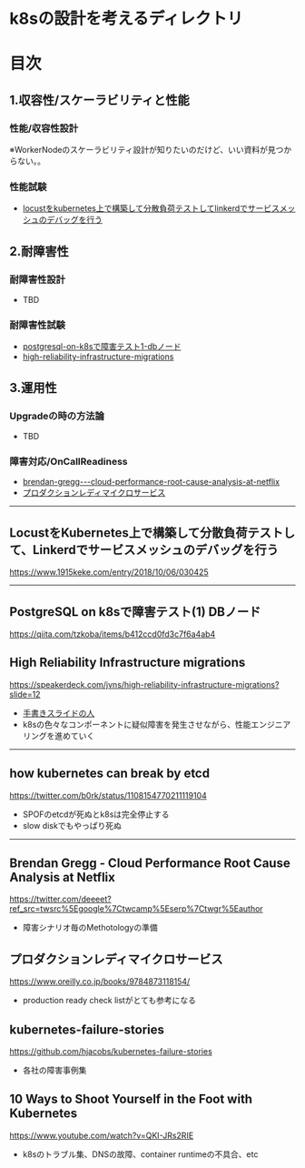 # k8sの設計を考えるディレクトリ

# 目次
## 1.収容性/スケーラビリティと性能
### 性能/収容性設計
※WorkerNodeのスケーラビリティ設計が知りたいのだけど、いい資料が見つからない。。

### 性能試験
- [locustをkubernetes上で構築して分散負荷テストしてlinkerdでサービスメッシュのデバッグを行う](#locustをkubernetes上で構築して分散負荷テストしてlinkerdでサービスメッシュのデバッグを行う)


## 2.耐障害性
### 耐障害性設計
- TBD

### 耐障害性試験
- [postgresql-on-k8sで障害テスト1-dbノード](#postgresql-on-k8sで障害テスト1-dbノード)
- [high-reliability-infrastructure-migrations](#high-reliability-infrastructure-migrations)

## 3.運用性
### Upgradeの時の方法論
- TBD

### 障害対応/OnCallReadiness
- [brendan-gregg---cloud-performance-root-cause-analysis-at-netflix](#brendan-gregg---cloud-performance-root-cause-analysis-at-netflix)
- [プロダクションレディマイクロサービス](#プロダクションレディマイクロサービス)
---

## LocustをKubernetes上で構築して分散負荷テストして、Linkerdでサービスメッシュのデバッグを行う
https://www.1915keke.com/entry/2018/10/06/030425

---
## PostgreSQL on k8sで障害テスト(1) DBノード
https://qiita.com/tzkoba/items/b412ccd0fd3c7f6a4ab4

## High Reliability Infrastructure migrations 
https://speakerdeck.com/jvns/high-reliability-infrastructure-migrations?slide=12

- [手書きスライドの人](https://jvns.ca/)
- k8sの色々なコンポーネントに疑似障害を発生させながら、性能エンジニアリングを進めていく

---
## how kubernetes can break by etcd
https://twitter.com/b0rk/status/1108154770211119104
- SPOFのetcdが死ぬとk8sは完全停止する
- slow diskでもやっぱり死ぬ

---
## Brendan Gregg - Cloud Performance Root Cause Analysis at Netflix
https://twitter.com/deeeet?ref_src=twsrc%5Egoogle%7Ctwcamp%5Eserp%7Ctwgr%5Eauthor

- 障害シナリオ毎のMethotologyの準備

## プロダクションレディマイクロサービス
https://www.oreilly.co.jp/books/9784873118154/

- production ready check listがとても参考になる

## kubernetes-failure-stories
https://github.com/hjacobs/kubernetes-failure-stories

- 各社の障害事例集

## 10 Ways to Shoot Yourself in the Foot with Kubernetes
https://www.youtube.com/watch?v=QKI-JRs2RIE

- k8sのトラブル集、DNSの故障、container runtimeの不具合、etc
